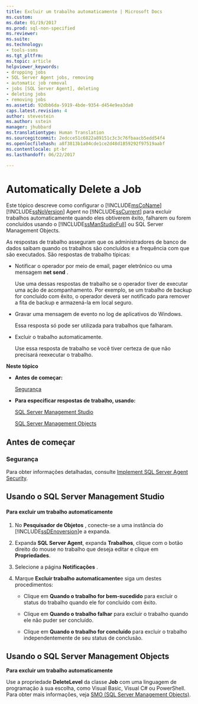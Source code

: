 ```yaml
---
title: Excluir um trabalho automaticamente | Microsoft Docs
ms.custom: 
ms.date: 01/19/2017
ms.prod: sql-non-specified
ms.reviewer: 
ms.suite: 
ms.technology:
- tools-ssms
ms.tgt_pltfrm: 
ms.topic: article
helpviewer_keywords:
- dropping jobs
- SQL Server Agent jobs, removing
- automatic job removal
- jobs [SQL Server Agent], deleting
- deleting jobs
- removing jobs
ms.assetid: 92dbb6da-5919-4bde-9354-d454e9ea3da0
caps.latest.revision: 4
author: stevestein
ms.author: sstein
manager: jhubbard
ms.translationtype: Human Translation
ms.sourcegitcommit: 2edcce51c6822a89151c3c3c76fbaacb5edd54f4
ms.openlocfilehash: a8f3813b1a04cde1ce2d48d1859292f97519aabf
ms.contentlocale: pt-br
ms.lasthandoff: 06/22/2017

---
```

# <a name="automatically-delete-a-job"></a>Automatically Delete a Job
Este tópico descreve como configurar o [!INCLUDE[msCoName](../../includes/msconame_md.md)] [!INCLUDE[ssNoVersion](../../includes/ssnoversion_md.md)] Agent no [!INCLUDE[ssCurrent](../../includes/sscurrent_md.md)] para excluir trabalhos automaticamente quando eles obtiverem êxito, falharem ou forem concluídos usando o [!INCLUDE[ssManStudioFull](../../includes/ssmanstudiofull_md.md)] ou SQL Server Management Objects.  
  
As respostas de trabalho asseguram que os administradores de banco de dados saibam quando os trabalhos são concluídos e a frequência com que são executados. São respostas de trabalho típicas:  
  
-   Notificar o operador por meio de email, pager eletrônico ou uma mensagem **net send** .  
  
    Use uma dessas respostas de trabalho se o operador tiver de executar uma ação de acompanhamento. Por exemplo, se um trabalho de backup for concluído com êxito, o operador deverá ser notificado para remover a fita de backup e armazená-la em local seguro.  
  
-   Gravar uma mensagem de evento no log de aplicativos do Windows.  
  
    Essa resposta só pode ser utilizada para trabalhos que falharam.  
  
-   Excluir o trabalho automaticamente.  
  
    Use essa resposta de trabalho se você tiver certeza de que não precisará reexecutar o trabalho.  
  
**Neste tópico**  
  
-   **Antes de começar:**  
  
    [Segurança](#Security)  
  
-   **Para especificar respostas de trabalho, usando:**  
  
    [SQL Server Management Studio](#SSMS)  
  
    [SQL Server Management Objects](#SMO)  
  
## <a name="BeforeYouBegin"></a>Antes de começar  
  
### <a name="Security"></a>Segurança  
Para obter informações detalhadas, consulte [Implement SQL Server Agent Security](../../ssms/agent/implement-sql-server-agent-security.md).  
  
## <a name="SSMS"></a>Usando o SQL Server Management Studio  
  
#### <a name="to-automatically-delete-a-job"></a>Para excluir um trabalho automaticamente  
  
1.  No **Pesquisador de Objetos** , conecte-se a uma instância do [!INCLUDE[ssDEnoversion](../../includes/ssdenoversion_md.md)]e a expanda.  
  
2.  Expanda **SQL Server Agent**, expanda **Trabalhos**, clique com o botão direito do mouse no trabalho que deseja editar e clique em **Propriedades**.  
  
3.  Selecione a página **Notificações** .  
  
4.  Marque **Excluir trabalho automaticamente**e siga um destes procedimentos:  
  
    -   Clique em **Quando o trabalho for bem-sucedido** para excluir o status do trabalho quando ele for concluído com êxito.  
  
    -   Clique em **Quando o trabalho falhar** para excluir o trabalho quando ele não puder ser concluído.  
  
    -   Clique em **Quando o trabalho for concluído** para excluir o trabalho independentemente de seu status de conclusão.  
  
## <a name="SMO"></a>Usando o SQL Server Management Objects  
**Para excluir um trabalho automaticamente**  
  
Use a propriedade **DeleteLevel** da classe **Job** com uma linguagem de programação à sua escolha, como Visual Basic, Visual C# ou PowerShell. Para obter mais informações, veja [SMO (SQL Server Management Objects)](http://msdn.microsoft.com/library/ms162169.aspx).  
  

